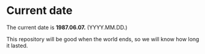 # Current date

The current date is **1987.06.07.** (YYYY.MM.DD.)

This repository will be good when the world ends, so we will know how long it lasted.